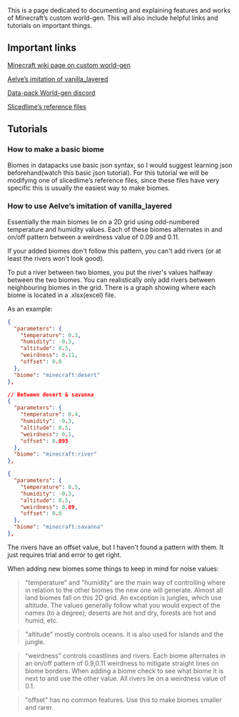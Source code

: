 This is a page dedicated to documenting and explaining features and works of Minecraft’s custom world-gen. This will also include helpful links and tutorials on important things.
## Important links
[Minecraft wiki page on custom world-gen](https://minecraft.gamepedia.com/Custom_world_generation)

[Aelve’s imitation of vanilla_layered](https://www.planetminecraft.com/data-pack/imitation-of-vanilla-layered-with-multi-noise-experimental/)

[Data-pack World-gen discord](https://discord.gg/J49Rwnz)

[Slicedlime’s reference files](https://github.com/slicedlime/examples)


## Tutorials

### How to make a basic biome
Biomes in datapacks use basic json syntax, so I would suggest learning json beforehand(watch this basic json tutorial). 
For this tutorial we will be modifying one of slicedlime’s reference files, since these files have very specific  this is usually the easiest way to make biomes. 
### How to use Aelve’s imitation of vanilla_layered
Essentially the main biomes lie on a 2D grid using odd-numbered temperature and humidity values. Each of these biomes alternates in and on/off pattern between a weirdness value of 0.09 and 0.11. 

If your added biomes don't follow this pattern, you can't add rivers (or at least the rivers won't look good).

To put a river between two biomes, you put the river's values halfway between the two biomes. You can realistically only add rivers between neighbouring biomes in the grid. There is a graph showing where each biome is located in a .xlsx(excel) file.

As an example:
```json
{
  "parameters": {
    "temperature": 0.3,
    "humidity": -0.3,
    "altitude": 0.5,
    "weirdness": 0.11,
    "offset": 0.0
  },
  "biome": "minecraft:desert"
},

// Between desert & savanna
{
  "parameters": {
    "temperature": 0.4,
    "humidity": -0.3,
    "altitude": 0.5,
    "weirdness": 0.1,
    "offset": 0.095
  },
  "biome": "minecraft:river"
},

{
  "parameters": {
    "temperature": 0.5,
    "humidity": -0.3,
    "altitude": 0.5,
    "weirdness": 0.09,
    "offset": 0.0
  },
  "biome": "minecraft:savanna"
},
```
The rivers have an offset value, but I haven't found a pattern with them. It just requires trial and error to get right.

When adding new biomes some things to keep in mind for noise values:

> "temperature" and "humidity" are the main way of controlling where in relation to the other biomes the new one will generate. Almost all land biomes fall on this 2D grid. An exception is jungles, which use altitude. The values generally follow what you would expect of the names (to a degree); deserts are hot and dry, forests are hot and humid, etc.

> "altitude" mostly controls oceans. It is also used for islands and the jungle.

> "weirdness" controls coastlines and rivers. Each biome alternates in an on/off pattern of 0.9,0.11 weirdness to mitigate straight lines on biome borders. When adding a biome check to see what biome it is next to and use the other value. All rivers lie on a weirdness value of 0.1.

>"offset" has no common features. Use this to make biomes smaller and rarer.




